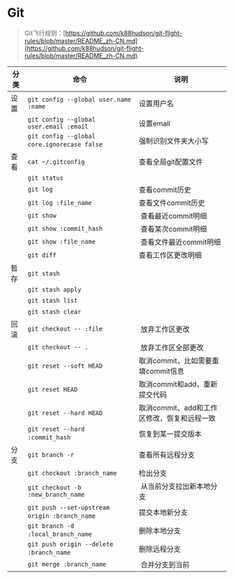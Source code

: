 # Git

> Git飞行规则：[https://github.com/k88hudson/git-flight-rules/blob/master/README_zh-CN.md](https://github.com/k88hudson/git-flight-rules/blob/master/README_zh-CN.md)

分类 | 命令 | 说明
-- | -- | --
设置 | `git config --global user.name :name` | 设置用户名
| | `git config --global user.email :email` | 设置email
| | `git config --global core.ignorecase false` | 强制识别文件夹大小写
查看 | `cat ~/.gitconfig` | 查看全局git配置文件
|| `git status` | 
||`git log` | 查看commit历史
||`git log :file_name` | 查看文件commit历史
||`git show` | 查看最近commit明细
||`git show :commit_hash` | 查看某次commit明细
||`git show :file_name` | 查看文件最近commit明细
||`git diff` | 查看工作区更改明细
暂存 | `git stash` | 
||`git stash apply` |
||`git stash list` |
||`git stash clear` |
回滚 | `git checkout -- :file` | 放弃工作区更改
|| `git checkout -- .` | 放弃工作区全部更改
|| `git reset --soft HEAD` | 取消commit，比如需要重填commit信息
|| `git reset HEAD` | 取消commit和add，重新提交代码
|| `git reset --hard HEAD` | 取消commit、add和工作区修改，恢复和远程一致
|| `git reset --hard :commit_hash` | 恢复到某一提交版本
分支 | `git branch -r` | 查看所有远程分支
|| `git checkout :branch_name` | 检出分支
|| `git checkout -b :new_branch_name` | 从当前分支拉出新本地分支
|| `git push --set-upstream origin :branch_name` | 提交本地新分支
|| `git branch -d :local_branch_name` | 删除本地分支
|| `git push origin --delete :branch_name` | 删除远程分支
|| `git merge :branch_name` | 合并分支到当前

